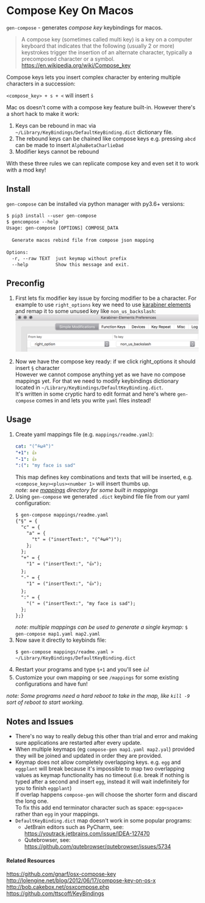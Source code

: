 # Compose Key On Macos

`gen-compose` - generates _compose key_ keybindings for macos.  

> A compose key (sometimes called multi key) is a key on a computer keyboard that indicates that the following (usually 2 or more) keystrokes trigger the insertion of an alternate character, typically a precomposed character or a symbol.
> https://en.wikipedia.org/wiki/Compose_key

Compose keys lets you insert complex character by entering multiple characters in a succession:

`<compose_key> + s + <` will insert `š`

Mac os doesn't come with a compose key feature built-in. However there's a short hack to make it work:

1. Keys can be rebound in mac via `~/Library/KeyBindings/DefaultKeyBinding.dict` dictionary file.
2. The rebound keys can be chained like compose keys e.g. pressing `abcd` can be made to insert `AlphaBetaCharlieDad`
3. Modifier keys cannot be rebound

With these three rules we can replicate compose key and even set it to work with a mod key!

## Install

`gen-compose` can be installed via python manager with py3.6+ versions:

```
$ pip3 install --user gen-compose
$ gencompose --help
Usage: gen-compose [OPTIONS] COMPOSE_DATA

  Generate macos rebind file from compose json mapping

Options:
  -r, --raw TEXT  just keymap without prefix
  --help          Show this message and exit.
```

## Preconfig


1. First lets fix modifier key issue by forcing modifier to be a character. For example to use `right_options` key we need to use [karabiner elements] and remap it to some unused key like `non_us_backslash`:
![karabiner compose screenshot](./karabiner-compose.png)

2. Now we have the compose key ready: if we click right_options it should insert `§` character  
    However we cannot compose anything yet as we have no compose mappings yet. For that we need to modify keybindings dictionary located in `~/Library/KeyBindings/DefaultKeyBinding.dict`.  
    It's written in some cryptic hard to edit format and here's where `gen-compose` comes in and lets you write `yaml` files instead!

## Usage

1. Create yaml mappings file (e.g. `mappings/readme.yaml`):
    ```yaml
    cat: "(^≗ω≗^)"
    "+1": 👍
    "-1": 👍
    ":(": "my face is sad"
    ```
   This map defines key combinations and texts that will be inserted, e.g. `<compose_key><plus><number 1>` will insert thumbs up.  
   _note: see [mappings](./mappings) directory for some built in mappings_
2. Using `gen-compose` we generated `.dict` keybind file file from our yaml configuration:
    ```shell
    $ gen-compose mappings/readme.yaml
    {"§" = {
      "c" = {
        "a" = {
          "t" = ("insertText:", "(^≗ω≗^)");
        };
      };
      "+" = {
        "1" = ("insertText:", "👍");
      };
      "-" = {
        "1" = ("insertText:", "👍");
      };
      ":" = {
        "(" = ("insertText:", "my face is sad");
      };
    };}
    ```
   _note: multiple mappings can be used to generate a single keymap:_ `$ gen-compose map1.yaml map2.yaml`
3. Now save it directly to keybinds file:
    ```shell
    $ gen-compose mappings/readme.yaml > ~/Library/KeyBindings/DefaultKeyBinding.dict
    ```
4. Restart your programs and type `§+1` and you'll see `👍`!
5. Customize your own mapping or see `/mappings` for some existing configurations and have fun!


_note: Some programs need a hard reboot to take in the map, like `kill -9` sort of reboot to start working._

## Notes and Issues

* There's no way to really debug this other than trial and error and making sure applications are restarted after every update.  
* When multiple keymaps (eg `compose-gen map1.yaml map2.yal`) provided they will be joined and updated in order they are provided.
* Keymap does not allow completely overlapping keys. e.g. `egg` and `eggplant` will break because it's impossible to map two overlapping values as keymap functionality has no timeout (i.e. break if nothing is typed after a second and insert `egg`, instead it will wait indefinitely for you to finish `eggplant`)  
    If overlap happens `compose-gen` will choose the shorter form and discard the long one.  
    To fix this add end terminator character such as space: `egg<space>` rather than `egg` in your mappings.
* `DefaultKeyBinding.dict` map doesn't work in some popular programs: 
    - JetBrain editors such as PyCharm, see: https://youtrack.jetbrains.com/issue/IDEA-127470
    - Qutebrowser, see: https://github.com/qutebrowser/qutebrowser/issues/5734



#### Related Resources

https://github.com/gnarf/osx-compose-key  
http://lolengine.net/blog/2012/06/17/compose-key-on-os-x  
http://bob.cakebox.net/osxcompose.php  
https://github.com/ttscoff/KeyBindings

[karabiner elements]: https://karabiner-elements.pqrs.org/
